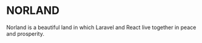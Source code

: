 # NORLAND
Norland is a beautiful land in which Laravel and React live together in peace and prosperity.
